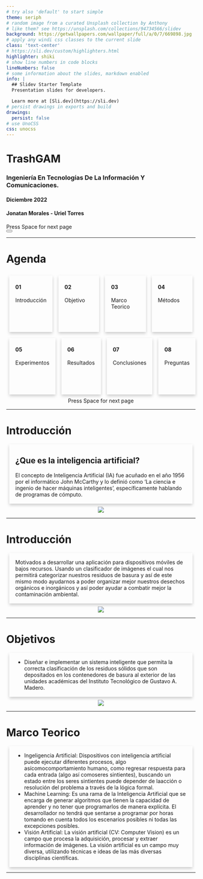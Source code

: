 ```yaml
---
# try also 'default' to start simple
theme: seriph
# random image from a curated Unsplash collection by Anthony
# like them? see https://unsplash.com/collections/94734566/slidev
background: https://getwallpapers.com/wallpaper/full/a/0/7/669898.jpg
# apply any windi css classes to the current slide
class: 'text-center'
# https://sli.dev/custom/highlighters.html
highlighter: shiki
# show line numbers in code blocks
lineNumbers: false
# some information about the slides, markdown enabled
info: |
  ## Slidev Starter Template
  Presentation slides for developers.

  Learn more at [Sli.dev](https://sli.dev)
# persist drawings in exports and build
drawings:
  persist: false
# use UnoCSS
css: unocss
---
```


# TrashGAM

### Ingeniería En Tecnologías De La Información Y Comunicaciones.

#### Diciembre 2022
#### Jonatan Morales - Uriel Torres

<div class="pt-12">
  <span @click="$slidev.nav.next" class="px-2 py-1 rounded cursor-pointer" hover="bg-white bg-opacity-10">
    Press Space for next page <carbon:arrow-right class="inline"/>
  </span>
</div>

<div class="abs-br m-6 flex gap-2">
  <button @click="$slidev.nav.openInEditor()" title="Open in Editor" class="text-xl icon-btn opacity-50 !border-none !hover:text-white">
    <carbon:edit />
  </button>
  <a href="https://github.com/Johnmorales26" target="_blank" alt="GitHub"
    class="text-xl icon-btn opacity-50 !border-none !hover:text-white">
    <carbon-logo-github />
  </a>
  <a href="https://github.com/slidevjs/slidev" target="_blank" alt="GitHub"
    class="text-xl icon-btn opacity-50 !border-none !hover:text-white">
    <carbon-logo-github />
  </a>
</div>

---

# Agenda

<div class="container-column">
<div class="container-cards">
  <div class="card">
  <div class="container">
    <h4><b>01</b></h4>
    <p>Introducción</p>
  </div>
</div>
<div class="card">
  <div class="container">
    <h4><b>02</b></h4>
    <p>Objetivo</p>
  </div>
</div>
<div class="card">
  <div class="container">
    <h4><b>03</b></h4>
    <p>Marco Teorico</p>
  </div>
</div>
<div class="card">
  <div class="container">
    <h4><b>04</b></h4>
    <p>Métodos</p>
  </div>
</div>
</div>
<div class="container-cards">
  <div class="card">
  <div class="container">
    <h4><b>05</b></h4>
    <p>Experimentos</p>
  </div>
</div>
<div class="card">
  <div class="container">
    <h4><b>06</b></h4>
    <p>Resultados</p>
  </div>
</div>
<div class="card">
  <div class="container">
    <h4><b>07</b></h4>
    <p>Conclusiones</p>
  </div>
</div>
<div class="card">
  <div class="container">
    <h4><b>08</b></h4>
    <p>Preguntas</p>
  </div>
</div>
</div>
</div>

<center>
<div class="pt-12">
  <span @click="$slidev.nav.next" class="px-2 py-1 rounded cursor-pointer" hover="bg-white bg-opacity-10">
    Press Space for next page <carbon:arrow-right class="inline"/>
  </span>
</div>
</center>

---

# Introducción

<div class="card_information">
  <div class="container">
  <h2>¿Que es la inteligencia artificial?</h2>
    <p>El  concepto  de  Inteligencia  Artificial  (IA)  fue  acuñado  en  el  año  1956  por  el  informático  John McCarthy y lo definió como ‘La ciencia e ingenio de hacer máquinas inteligentes’, específicamente hablando  de  programas  de  cómputo.</p>
  </div>
  </div>
<center>
<img src="https://img.blogs.es/anexom/wp-content/uploads/2019/06/inteligenciaartificial.jpg" class="m-40 h-40 rounded shadow" />
</center>

---

# Introducción

<div class="card_information">
  <div class="container">
    <p>Motivados a desarrollar  una  aplicación  para  dispositivos  móviles  de  bajos  recursos.  Usando  un clasificador de imágenes el cual nos permitirá categorizar nuestros residuos  de basura y así de este mismo  modo  ayudarnos  a  poder  organizar  mejor  nuestros  desechos  orgánicos  e  inorgánicos  y  así poder ayudar a combatir mejor la contaminación ambiental.</p>
  </div>
  </div>
<center>
<img src="https://cdn.computerhoy.com/sites/navi.axelspringer.es/public/media/image/2018/11/inteligencia-artificial-huawei.jpg" class="m-40 h-40 rounded shadow" />
</center>

---

# Objetivos

<div class="card_information">
  <div class="container">
  <ul>
  <li>Diseñar  e  implementar un  sistema  inteligente  que  permita la  correcta clasificación  de  los residuos sólidos que  son depositados  en  los  contenedores  de  basura  al  exterior  de  las unidades académicas del Instituto Tecnológico de Gustavo A. Madero.</li>
  </ul>
  </div>
  </div>
<center>
<img src="https://larepublica.pe/resizer/roeLbjwVq9nYr9pMJfWO7OR9ato=/1200x660/top/arc-anglerfish-arc2-prod-gruporepublica.s3.amazonaws.com/public/T7JRQIDJD5EXTPUTV7LXS46GGM.jpg" class="m-40 h-40 rounded shadow" />
</center>

---

# Marco Teorico

<div class="card_information">
  <div class="container">
  <ul>
  <li>Ingeligencia Artificial: Dispositivos  con  inteligencia  artificial  puede  ejecutar  diferentes  procesos,  algo  asícomocomportamiento humano, como regresar respuesta para cada entrada (algo así comoseres  sintientes),  buscando  un  estado  entre  los  seres  sintientes  puede  depender  de  laacción o resolución del problema a través de la lógica formal.</li>
  <li>Machine Learning: Es una rama de la Inteligencia Artificial que se encarga de generar algoritmos que tienen la capacidad de aprender y no tener que programarlos de manera explícita. El desarrollador no  tendrá  que  sentarse  a  programar  por  horas  tomando  en  cuenta  todos  los  escenarios posibles ni todas las excepciones posibles.</li>
  <li>Visión Artificial: La visión artificial (CV: Computer Vision) es un campo que procesa la adquisición, procesar y extraer información de imágenes. La visión artificial es un campo muy diversa, utilizando  técnicas  e  ideas  de  las  más  diversas  disciplinas  científicas.</li>
  </ul>
  </div>
  </div> 

---


<style>
.card_information {
  /* Add shadows to create the "card" effect */
  box-shadow: 0 4px 8px 0 rgba(0,0,0,0.2);
  transition: 0.3s;
  margin: 8px;
}

  .card {
  /* Add shadows to create the "card" effect */
  box-shadow: 0 4px 8px 0 rgba(0,0,0,0.2);
  width: 200px;
  height: 150px;
  transition: 0.3s;
  margin: 8px;
}

/* On mouse-over, add a deeper shadow */
.card:hover {
  box-shadow: 0 8px 16px 0 rgba(0,0,0,0.2);
}

/* Add some padding inside the card container */
.container {
  padding: 2px 16px;
}

.container-cards {
  max-width: 100%;
  display: flex;
  flex-direction: row;
  justify-content: space-around;
  flex-wrap: no-wrap;
  align-items: center;
  align-content: space-between;
}

.container-column {
  max-width: 100%;
  display: flex;
  flex-direction: column;
  justify-content: space-around;
  flex-wrap: no-wrap;
  align-items: center;
  align-content: space-between;
}
</style>